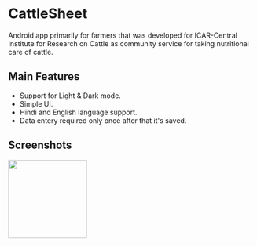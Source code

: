# CattleSheet
Android app primarily for farmers that was developed for ICAR-Central Institute for Research on Cattle as community service for taking nutritional care of cattle. 

## Main Features

* Support for Light & Dark mode.
* Simple UI.
* Hindi and English language support. 
* Data entery required only once after that it's saved. 

## Screenshots

<img src="https://github.com/Pratyaksh777/VideoStreamingapp/blob/master/Screenshots/Screenshot_20210801-182411_Netflix.jpg" width=160>



